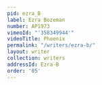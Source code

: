 ```yaml
---
pid: ezra_B
label: Ezra Bozeman
number: AP1973
vimeoId: "'358349944'"
videoTitle: Phoenix
permalink: "/writers/ezra-b/"
layout: writer
collection: writers
addressId: Ezra-B
order: '05'
---
```

